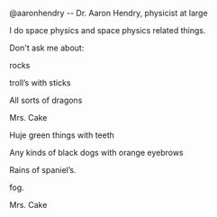 @aaronhendry -- Dr. Aaron Hendry, physicist at large

I do space physics and space physics related things.

Don't ask me about:

rocks

troll’s with sticks

All sorts of dragons

Mrs. Cake

Huje green things with teeth

Any kinds of black dogs with orange eyebrows

Rains of spaniel’s.

fog.

Mrs. Cake 

<!---
aaronhendry/aaronhendry is a ✨ special ✨ repository because its `README.md` (this file) appears on your GitHub profile.
You can click the Preview link to take a look at your changes.
--->
